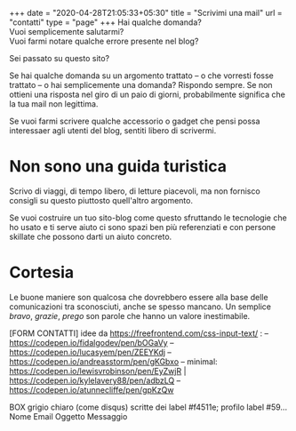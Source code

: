 +++
date = "2020-04-28T21:05:33+05:30"
title = "Scrivimi una mail"
url = "contatti"
type = "page"
+++
Hai qualche domanda?  
Vuoi semplicemente salutarmi?  
Vuoi farmi notare qualche errore presente nel blog?

Sei passato su questo sito?

Se hai qualche domanda su un argomento trattato – o che vorresti fosse trattato – o hai semplicemente una domanda?
Rispondo sempre. Se non ottieni una risposta nel giro di un paio di giorni, probabilmente significa che la tua mail non legittima.

Se vuoi farmi scrivere qualche accessorio o gadget che pensi possa interessaer agli utenti del blog, sentiti libero di scrivermi.

# Non sono una guida turistica
Scrivo di viaggi, di tempo libero, di letture piacevoli, ma non fornisco consigli su questo piuttosto quell'altro argomento.

Se vuoi costruire un tuo sito-blog come questo sfruttando le tecnologie che ho usato e ti serve aiuto ci sono spazi ben più referenziati e con persone skillate che possono darti un aiuto concreto.

# Cortesia
Le buone maniere son qualcosa che dovrebbero essere alla base delle comunicazioni tra sconosciuti, anche se spesso mancano.
Un semplice _bravo_, _grazie_, _prego_ son parole che hanno un valore inestimabile.

[FORM CONTATTI]
idee da https://freefrontend.com/css-input-text/ :
–	https://codepen.io/fidalgodev/pen/bOGaVy
–	https://codepen.io/lucasyem/pen/ZEEYKdj
–	https://codepen.io/andreasstorm/pen/gKGbxo
–	minimal: https://codepen.io/lewisvrobinson/pen/EyZwjR | https://codepen.io/kylelavery88/pen/adbzLQ
–	https://codepen.io/atunnecliffe/pen/gpKzQw

BOX grigio chiaro (come disqus)
scritte dei label #f4511e; profilo label #59...
Nome
Email
Oggetto
Messaggio
